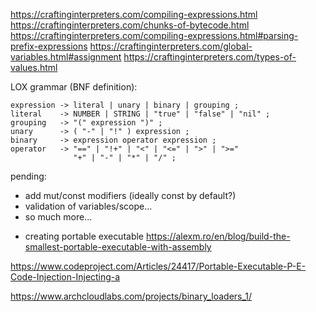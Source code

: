 https://craftinginterpreters.com/compiling-expressions.html
https://craftinginterpreters.com/chunks-of-bytecode.html
https://craftinginterpreters.com/compiling-expressions.html#parsing-prefix-expressions
https://craftinginterpreters.com/global-variables.html#assignment
https://craftinginterpreters.com/types-of-values.html

LOX grammar (BNF definition):
```
expression -> literal | unary | binary | grouping ;
literal    -> NUMBER | STRING | "true" | "false" | "nil" ;
grouping   -> "(" expression ")" ;
unary      -> ( "-" | "!" ) expression ;
binary     -> expression operator expression ;
operator   -> "==" | "!+" | "<" | "<=" | ">" | ">="
              "+" | "-" | "*" | "/" ;
```

pending:
- add mut/const modifiers (ideally const by default?)
- validation of variables/scope...
- so much more...

* creating portable executable
https://alexm.ro/en/blog/build-the-smallest-portable-executable-with-assembly

https://www.codeproject.com/Articles/24417/Portable-Executable-P-E-Code-Injection-Injecting-a

https://www.archcloudlabs.com/projects/binary_loaders_1/
